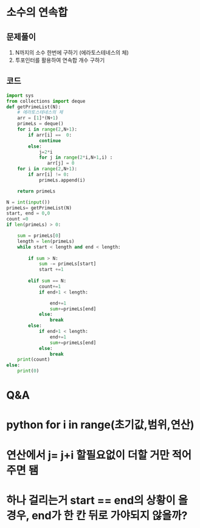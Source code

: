 # 소수의 연속합

## 문제풀이
1. N까지의 소수 한번에 구하기 (에라토스테네스의 체)
2. 투포인터를 활용하여 연속합 개수 구하기

## 코드
```python
import sys
from collections import deque
def getPrimeList(N):
    # 에라토스테네스의 체
    arr = [1]*(N+1)
    primeLs = deque()
    for i in range(2,N+1):
        if arr[i] ==  0:
            continue
        else:
            j=2*i
            for j in range(2*i,N+1,i) :
               arr[j] = 0
    for i in range(2,N+1):
        if arr[i] != 0:
            primeLs.append(i)

    return primeLs

N = int(input())
primeLs= getPrimeList(N)
start, end = 0,0
count =0 
if len(primeLs) > 0:

    sum = primeLs[0]
    length = len(primeLs)
    while start < length and end < length:
    
        if sum > N:
            sum -= primeLs[start]
            start +=1
            
        elif sum == N:
            count+=1
            if end+1 < length:

                end+=1
                sum+=primeLs[end]
            else:
                break
        else:
            if end+1 < length:            
                end+=1
                sum+=primeLs[end]
            else:
                break
    print(count)
else:
    print(0)

```
# Q&A 
# python for i in range(초기값,범위,연산) 
# 연산에서 j= j+i 할필요없이 더할 거만 적어주면 됌 
# 하나 걸리는거 start == end의 상황이 올 경우, end가 한 칸 뒤로 가야되지 않을까?
